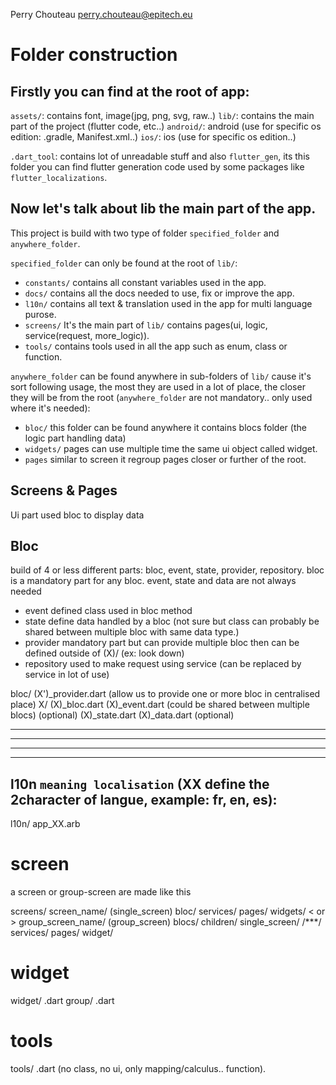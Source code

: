 Perry Chouteau <perry.chouteau@epitech.eu>

# Folder construction

## Firstly you can find at the root of app:

`assets/`: contains font, image(jpg, png, svg, raw..)
`lib/`: contains the main part of the project (flutter code, etc..)
`android/`: android (use for specific os edition: .gradle, Manifest.xml..)
`ios/`: ios (use for specific os edition..)

`.dart_tool`: contains lot of unreadable stuff and also `flutter_gen`,
its this folder you can find flutter generation code used by some
packages like `flutter_localizations`.

## Now let's talk about lib the main part of the app.

This project is build with two type of folder `specified_folder` and `anywhere_folder`.

`specified_folder` can only be found at the root of `lib/`:
- `constants/` contains all constant variables used in the app.
- `docs/` contains all the docs needed to use, fix or improve the app.
- `l10n/` contains all text & translation used in the app for multi language purose.
- `screens/` It's the main part of `lib/` contains pages(ui, logic, service(request, more_logic)).
- `tools/` contains tools used in all the app such as enum, class or function.

`anywhere_folder` can be found anywhere in sub-folders of `lib/` cause it's sort
following usage, the most they are used in a lot of place, the closer
they will be from the root (`anywhere_folder` are not mandatory.. only used where it's needed):
- `bloc/` this folder can be found anywhere it contains blocs folder (the logic part handling data)
- `widgets/` pages can use multiple time the same ui object called widget.
- `pages` similar to screen it regroup pages closer or further of the root.


## Screens & Pages

Ui part used bloc to display data

## Bloc

build of 4 or less different parts: bloc, event, state, provider, repository.
bloc is a mandatory part for any bloc.
event, state and data are not always needed
- event defined class used in bloc method
- state define data handled by a bloc (not sure but class can probably be shared between multiple bloc with same data type.)
- provider mandatory part but can provide multiple bloc then can be defined outside of (X)/ (ex: look down)
- repository used to make request using service (can be replaced by service in lot of use)

bloc/
    (X')_provider.dart (allow us to provide one or more bloc in centralised place)
    X/
        (X)_bloc.dart
        (X)_event.dart (could be shared between multiple blocs) (optional)
        (X)_state.dart
        (X)_data.dart (optional)

___
___
___
___

## l10n `meaning localisation` (XX define the 2character of langue, example: fr, en, es):

l10n/
    app_XX.arb

# screen

a screen or group-screen are made like this

screens/
    screen_name/ (single_screen)
        bloc/
        services/
        pages/
        widgets/
< or >
    group_screen_name/ (group_screen)
        blocs/
        children/
            single_screen/
            /***/
        services/
        pages/
        widget/

# widget

widget/
.dart
<or>
group/
.dart

# tools

tools/
.dart (no class, no ui, only mapping/calculus.. function).
